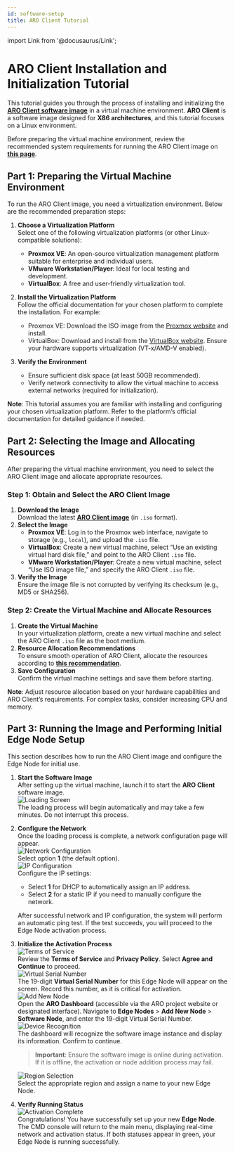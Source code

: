 ```yaml
---
id: software-setup
title: ARO Client Tutorial
---
```

import Link from '@docusaurus/Link'; 

# ARO Client Installation and Initialization Tutorial

This tutorial guides you through the process of installing and initializing the [**ARO Client software image**](https://download.aro.network/images/aro-client-latest.iso) in a virtual machine environment. **ARO Client** is a software image designed for **X86 architectures**, and this tutorial focuses on a Linux environment.

Before preparing the virtual machine environment, review the recommended system requirements for running the ARO Client image on [**this page**](/docs/edge-node/device-specs.md#recommended-requirements-for-software-clients-aro-client).

## Part 1: Preparing the Virtual Machine Environment

To run the ARO Client image, you need a virtualization environment. Below are the recommended preparation steps:

1. **Choose a Virtualization Platform**  
   Select one of the following virtualization platforms (or other Linux-compatible solutions):
   - **Proxmox VE**: An open-source virtualization management platform suitable for enterprise and individual users.
   - **VMware Workstation/Player**: Ideal for local testing and development.
   - **VirtualBox**: A free and user-friendly virtualization tool.

2. **Install the Virtualization Platform**  
   Follow the official documentation for your chosen platform to complete the installation. For example:
   - Proxmox VE: Download the ISO image from the [Proxmox website](https://www.proxmox.com/en/proxmox-ve) and install.
   - VirtualBox: Download and install from the [VirtualBox website](https://www.virtualbox.org/).
   Ensure your hardware supports virtualization (VT-x/AMD-V enabled).

3. **Verify the Environment**  
   - Ensure sufficient disk space (at least 50GB recommended).
   - Verify network connectivity to allow the virtual machine to access external networks (required for initialization).

**Note**: This tutorial assumes you are familiar with installing and configuring your chosen virtualization platform. Refer to the platform’s official documentation for detailed guidance if needed.

## Part 2: Selecting the Image and Allocating Resources

After preparing the virtual machine environment, you need to select the ARO Client image and allocate appropriate resources.

### Step 1: Obtain and Select the ARO Client Image
1. **Download the Image**  
   Download the latest [**ARO Client image**](https://download.aro.network/images/aro-client-latest.iso) (in `.iso` format).
2. **Select the Image**  
   - **Proxmox VE**: Log in to the Proxmox web interface, navigate to storage (e.g., `local`), and upload the `.iso` file.
   - **VirtualBox**: Create a new virtual machine, select “Use an existing virtual hard disk file,” and point to the ARO Client `.iso` file.
   - **VMware Workstation/Player**: Create a new virtual machine, select “Use ISO image file,” and specify the ARO Client `.iso` file.
3. **Verify the Image**  
   Ensure the image file is not corrupted by verifying its checksum (e.g., MD5 or SHA256).

### Step 2: Create the Virtual Machine and Allocate Resources
1. **Create the Virtual Machine**  
   In your virtualization platform, create a new virtual machine and select the ARO Client `.iso` file as the boot medium.
2. **Resource Allocation Recommendations**  
   To ensure smooth operation of ARO Client, allocate the resources according to [**this recommendation**](/docs/edge-node/device-specs.md#recommended-requirements-for-software-clients-aro-client).
3. **Save Configuration**  
   Confirm the virtual machine settings and save them before starting.

**Note**: Adjust resource allocation based on your hardware capabilities and ARO Client’s requirements. For complex tasks, consider increasing CPU and memory.

## Part 3: Running the Image and Performing Initial Edge Node Setup

This section describes how to run the ARO Client image and configure the Edge Node for initial use.

1. **Start the Software Image**  
   After setting up the virtual machine, launch it to start the **ARO Client** software image.  
   ![Loading Screen](/img/user-guides/cmd_loading.png)  
   The loading process will begin automatically and may take a few minutes. Do not interrupt this process.

2. **Configure the Network**  
   Once the loading process is complete, a network configuration page will appear.  
   ![Network Configuration](/img/user-guides/cmd_networkconfig.png)  
   Select option **1** (the default option).  
   ![IP Configuration](/img/user-guides/cmd_ipconfig.png)  
   Configure the IP settings:  
   - Select **1** for DHCP to automatically assign an IP address.  
   - Select **2** for a static IP if you need to manually configure the network.  
  
   After successful network and IP configuration, the system will perform an automatic ping test. If the test succeeds, you will proceed to the Edge Node activation process.

3. **Initialize the Activation Process**  
   ![Terms of Service](/img/user-guides/cmd_terms.png)  
   Review the **Terms of Service** and **Privacy Policy**. Select **Agree and Continue** to proceed.  
   ![Virtual Serial Number](/img/user-guides/cmd_SN.png)  
   The 19-digit **Virtual Serial Number** for this Edge Node will appear on the screen. Record this number, as it is critical for activation.  
   ![Add New Node](/img/user-guides/cmd_inputsn.png)  
   Open the **ARO Dashboard** (accessible via the ARO project website or designated interface). Navigate to **Edge Nodes** > **Add New Node** > **Software Node**, and enter the 19-digit Virtual Serial Number.  
   ![Device Recognition](/img/user-guides/cmd_finddevice.png)  
   The dashboard will recognize the software image instance and display its information. Confirm to continue.  
   > **Important**: Ensure the software image is online during activation. If it is offline, the activation or node addition process may fail.  

   ![Region Selection](/img/user-guides/cmd_region.png)  
   Select the appropriate region and assign a name to your new Edge Node.

4. **Verify Running Status**  
   ![Activation Complete](/img/user-guides/cmd_activate.png)  
   Congratulations! You have successfully set up your new **Edge Node**. The CMD console will return to the main menu, displaying real-time network and activation status. If both statuses appear in green, your Edge Node is running successfully.

